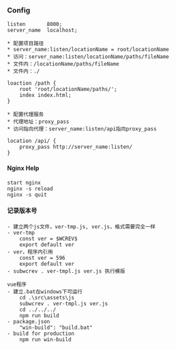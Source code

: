 ### Config
	
	listen       8000;
    server_name  localhost;

	* 配置项目路径
	* server_name:listen/locationName = root/locationName
    * 访问：server_name:listen/locationName/paths/fileName
    * 文件内：/locationName/paths/fileName
    * 文件内：./

	loaction /path {
		root 'root/locationName/paths/';
		index index.html;
	}

	* 配置代理服务
	* 代理地址：proxy_pass
	* 访问指向代理：server_name:listen/api指向proxy_pass
	
	location /api/ {
		proxy_pass http://server_name:listen/
	}

#### Nginx Help
	start nginx
	nginx -s reload
	nginx -s quit

#### 记录版本号
	- 建立两个js文件，ver-tmp.js, ver.js，格式需要完全一样
	- ver-tmp
		const ver = $WCREV$
		export default ver
	- ver，程序内引用
		const ver = 596
		export default ver
	- subwcrev . ver-tmpl.js ver.js 执行模版

	vue程序
	- 建立.bat在windows下可运行
		cd .\src\assets\js
		subwcrev . ver-tmpl.js ver.js
		cd ../../../
		npm run build
	- package.json
		"win-build": "build.bat"
	- build for production
		npm run win-build
